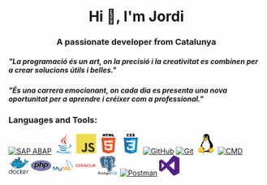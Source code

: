 <h1 align="center">Hi 👋, I'm Jordi</h1>
<h3 align="center">A passionate developer from Catalunya</h3>

<h5 align="left">"La programació és un art, on la precisió i la creativitat es combinen per a crear solucions útils i belles."</h5>
<h5 align="left">"És una carrera emocionant, on cada dia es presenta una nova oportunitat per a aprendre i créixer com a professional."</h5>
<p align="left">
</p>

<h3 align="left">Languages and Tools:</h3>
<p align="left"> 
  <!-- Logo de SAP -->
<span style="display: inline-block;">
    <a href="https://www.sap.com/products/technology-platform/abap.html" target="_blank" rel="noreferrer"> 
      <img src="https://cdn.worldvectorlogo.com/logos/sap-3.svg" alt="SAP ABAP" width="40" height="40"/> 
    </a>
</span>

<!-- Logo de Java -->
<span style="display: inline-block;">
    <a href="https://www.java.com/" target="_blank" rel="noreferrer"> 
      <img src="https://raw.githubusercontent.com/devicons/devicon/master/icons/java/java-original.svg" alt="Java" width="40" height="40"/> 
    </a>
</span>

<!-- Logo de JavaScript -->
<span style="display: inline-block;">
    <a href="https://developer.mozilla.org/en-US/docs/Web/JavaScript" target="_blank" rel="noreferrer">
      <img src="https://raw.githubusercontent.com/devicons/devicon/master/icons/javascript/javascript-original.svg" alt="JavaScript" width="40" height="40"/> 
    </a>
</span>

<!-- Logo de HTML5 -->
<span style="display: inline-block;">
    <a href="https://www.w3.org/html/" target="_blank" rel="noreferrer">
      <img src="https://raw.githubusercontent.com/devicons/devicon/master/icons/html5/html5-original-wordmark.svg" alt="HTML5" width="40" height="40"/> 
    </a>
</span>

<!-- Logo de CSS3 -->
<span style="display: inline-block;">
    <a href="https://www.w3schools.com/css/" target="_blank" rel="noreferrer">
      <img src="https://raw.githubusercontent.com/devicons/devicon/master/icons/css3/css3-original-wordmark.svg" alt="CSS3" width="40" height="40"/> 
    </a>
</span>

<!-- Logo de GitHub -->
<span style="display: inline-block;">
    <a href="https://github.com/" target="_blank" rel="noreferrer">
      <img src="https://upload.wikimedia.org/wikipedia/commons/thumb/9/91/Octicons-mark-github.svg/1024px-Octicons-mark-github.svg.png" alt="GitHub" width="40" height="40"/> 
    </a>
</span>

<!-- Logo de Git -->
<span style="display: inline-block;">
    <a href="https://git-scm.com/" target="_blank" rel="noreferrer">
      <img src="https://www.vectorlogo.zone/logos/git-scm/git-scm-icon.svg" alt="Git" width="40" height="40"/> 
    </a>
</span>

<!-- Logo de Linux -->
<span style="display: inline-block;">
    <a href="https://www.linux.org/" target="_blank" rel="noreferrer">
      <img src="https://raw.githubusercontent.com/devicons/devicon/master/icons/linux/linux-original.svg" alt="Linux" width="40" height="40"/> 
    </a>
</span>

<!-- Logo del CMD -->
<span style="display: inline-block;">
    <a href="https://docs.microsoft.com/en-us/windows-server/administration/windows-commands/" target="_blank" rel="noreferrer">
      <img src="https://upload.wikimedia.org/wikipedia/commons/thumb/1/1e/Windows_Command_Prompt_icon.svg/1024px-Windows_Command_Prompt_icon.svg.png" alt="CMD" width="40" height="40"/> 
    </a>
</span>

<!-- Logo de Docker -->
<span style="display: inline-block;">
    <a href="https://www.docker.com/" target="_blank" rel="noreferrer">
      <img src="https://raw.githubusercontent.com/devicons/devicon/master/icons/docker/docker-original-wordmark.svg" alt="Docker" width="40" height="40"/> 
    </a>
</span>

<!-- Logo de PHP -->
<span style="display: inline-block;">
    <a href="https://www.php.net" target="_blank" rel="noreferrer">
      <img src="https://raw.githubusercontent.com/devicons/devicon/master/icons/php/php-original.svg" alt="PHP" width="40" height="40"/> 
    </a>
</span>

<!-- Logo de MySQL -->
<span style="display: inline-block;">
    <a href="https://www.mysql.com/" target="_blank" rel="noreferrer">
      <img src="https://raw.githubusercontent.com/devicons/devicon/master/icons/mysql/mysql-original-wordmark.svg" alt="MySQL" width="40" height="40"/> 
    </a>
</span>

<!-- Logo de Oracle -->
<span style="display: inline-block;">
    <a href="https://www.oracle.com/" target="_blank" rel="noreferrer">
      <img src="https://raw.githubusercontent.com/devicons/devicon/master/icons/oracle/oracle-original.svg" alt="Oracle" width="40" height="40"/> 
    </a>
</span>

<!-- Logo de PostgreSQL -->
<span style="display: inline-block;">
    <a href="https://www.postgresql.org" target="_blank" rel="noreferrer">
      <img src="https://raw.githubusercontent.com/devicons/devicon/master/icons/postgresql/postgresql-original-wordmark.svg" alt="PostgreSQL" width="40" height="40"/> 
    </a>
</span>

<!-- Logo de Postman -->
<span style="display: inline-block;">
    <a href="https://postman.com" target="_blank" rel="noreferrer">
      <img src="https://www.vectorlogo.zone/logos/getpostman/getpostman-icon.svg" alt="Postman" width="40" height="40"/> 
    </a>
</span>

<!-- Logo de Visual Studio -->
<span style="display: inline-block;">
    <a href="https://visualstudio.microsoft.com/" target="_blank" rel="noreferrer">
      <img src="https://raw.githubusercontent.com/devicons/devicon/master/icons/visualstudio/visualstudio-plain.svg" alt="Visual Studio" width="40" height="40"/> 
    </a>
</span>

</p>


